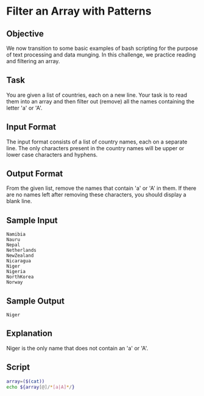 # Filter an Array with Patterns

## Objective
We now transition to some basic examples of bash scripting for the purpose of text processing and data munging. In this challenge, we practice reading and filtering an array.

## Task
You are given a list of countries, each on a new line. Your task is to read them into an array and then filter out (remove) all the names containing the letter 'a' or 'A'.

## Input Format

The input format consists of a list of country names, each on a separate line. The only characters present in the country names will be upper or lower case characters and hyphens.

## Output Format

From the given list, remove the names that contain 'a' or 'A' in them. If there are no names left after removing these characters, you should display a blank line.

## Sample Input

    Namibia
    Nauru
    Nepal
    Netherlands
    NewZealand
    Nicaragua
    Niger
    Nigeria
    NorthKorea
    Norway
## Sample Output

    Niger

## Explanation

Niger is the only name that does not contain an 'a' or 'A'.

## Script

```bash
array=($(cat))
echo ${array[@]/*[a|A]*/}
```

